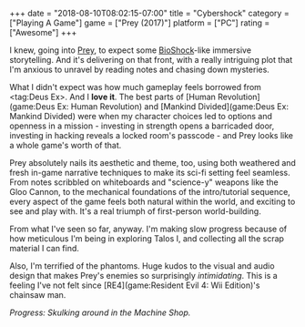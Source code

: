 +++
date = "2018-08-10T08:02:15-07:00"
title = "Cybershock"
category = ["Playing A Game"]
game = ["Prey (2017)"]
platform = ["PC"]
rating = ["Awesome"]
+++

I knew, going into [Prey](game:Prey (2017)), to expect some [BioShock](tag:Bioshock)-like immersive storytelling.  And it's delivering on that front, with a really intriguing plot that I'm anxious to unravel by reading notes and chasing down mysteries.

What I didn't expect was how much gameplay feels borrowed from <tag:Deus Ex>.  And I <b>love it</b>.  The best parts of [Human Revolution](game:Deus Ex: Human Revolution) and [Mankind Divided](game:Deus Ex: Mankind Divided) were when my character choices led to options and openness in a mission - investing in strength opens a barricaded door, investing in hacking reveals a locked room's passcode - and Prey looks like a whole game's worth of that.

Prey absolutely nails its aesthetic and theme, too, using both weathered and fresh in-game narrative techniques to make its sci-fi setting feel seamless.  From notes scribbled on whiteboards and "science-y" weapons like the Gloo Cannon, to the mechanical foundations of the intro/tutorial sequence, every aspect of the game feels both natural within the world, and exciting to see and play with.  It's a real triumph of first-person world-building.

From what I've seen so far, anyway.  I'm making slow progress because of how meticulous I'm being in exploring Talos I, and collecting all the scrap material I can find.

Also, I'm terrified of the phantoms.  Huge kudos to the visual and audio design that makes Prey's enemies so surprisingly <i>intimidating</i>.  This is a feeling I've not felt since [RE4](game:Resident Evil 4: Wii Edition)'s chainsaw man.

<i>Progress: Skulking around in the Machine Shop.</i>
